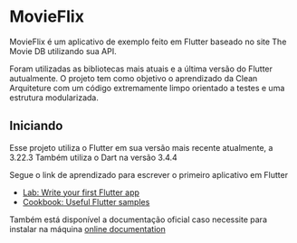 # MovieFlix

MovieFlix é um aplicativo de exemplo feito em Flutter baseado no site The Movie DB utilizando sua API.

Foram utilizadas as bibliotecas mais atuais e a última versão do Flutter autualmente.
O projeto tem como objetivo o aprendizado da Clean Arquiteture com um código extremamente limpo orientado a testes e uma estrutura modularizada.

## Iniciando

Esse projeto utiliza o Flutter em sua versão mais recente atualmente, a 3.22.3
Também utiliza o Dart na versão 3.4.4

Segue o link de aprendizado para escrever o primeiro aplicativo em Flutter
- [Lab: Write your first Flutter app](https://docs.flutter.dev/get-started/codelab)
- [Cookbook: Useful Flutter samples](https://docs.flutter.dev/cookbook)

Também está disponível a documentação oficial caso necessite para instalar na máquina
[online documentation](https://docs.flutter.dev/)
